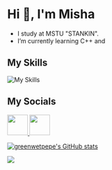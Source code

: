 <h1>Hi 👋, I'm Misha</h1>

* I study at MSTU "STANKIN".
* I’m currently learning C++ and

<h2>My Skills</h2>

![My Skills](https://skillicons.dev/icons?i=cpp,qt,git,visualstudio,mysql,html,css)

<h2>My Socials</h2>
<p>
<a href="https://vk.com/greenwetpepe"> <img src="https://cdn-icons-png.flaticon.com/128/5968/5968835.png" width=47> </a>
<a href="https://t.me/TheFrog4585"> <img src="https://cdn-icons-png.flaticon.com/128/2504/2504941.png" width=47> </a>
</p>

<a href="http://www.github.com/greenwetpepe"><img src="https://github-readme-stats.vercel.app/api?username=greenwetpepe&show_icons=true&hide=&count_private=true&title_color=0891b2&text_color=ffffff&icon_color=0891b2&bg_color=1c1917&hide_border=true&show_icons=true" alt="greenwetpepe's GitHub stats" /></a>

<a href="http://www.github.com/greenwetpepe"><img src="https://github-readme-streak-stats.herokuapp.com/?user=greenwetpepe&stroke=ffffff&background=1c1917&ring=0891b2&fire=0891b2&currStreakNum=ffffff&currStreakLabel=0891b2&sideNums=ffffff&sideLabels=ffffff&dates=ffffff&hide_border=true" /></a>
